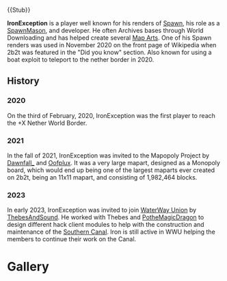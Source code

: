 {{Stub}}

**IronException** is a player well known for his renders of [Spawn](https://2b2t.miraheze.org/wiki/Spawn), his role as a [SpawnMason](https://2b2t.miraheze.org/wiki/SpawnMasons), and developer. He often Archives bases through World Downloading and has helped create several [Map Arts](https://2b2t.miraheze.org/wiki/Mapart). One of his Spawn renders was used in November 2020 on the front page of Wikipedia when 2b2t was featured in the "Did you know" section. Also known for using a boat exploit to teleport to the nether border in 2020.

## History
### 2020
On the third of February, 2020, IronException was the first player to reach the +X Nether World Border.

### 2021
In the fall of 2021, IronException was invited to the Mapopoly Project by [Dawnfall_](https://2b2t.miraheze.org/wiki/Dawnfall_) and [Oofplux](https://2b2t.miraheze.org/wiki/Oofplux). It was a very large mapart, designed as a Monopoly board, which would end up being one of the largest maparts ever created on 2b2t, being an 11x11 mapart, and consisting of 1,982,464 blocks.

### 2023
In early 2023, IronException was invited to join [WaterWay Union](https://2b2t.miraheze.org/wiki/WaterWay_Union) by [ThebesAndSound](https://2b2t.miraheze.org/wiki/ThebesAndSound). He worked with Thebes and [PotheMagicDragon](https://2b2t.miraheze.org/wiki/PotheMagicDragon) to design different hack client modules to help with the construction and maintenance of the [Southern Canal](https://2b2t.miraheze.org/wiki/Southern_Canal). Iron is still active in WWU helping the members to continue their work on the Canal.

# Gallery